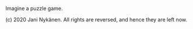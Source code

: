 Imagine a puzzle game.

(c) 2020 Jani Nykänen. All rights are reversed, and hence they are left now.
